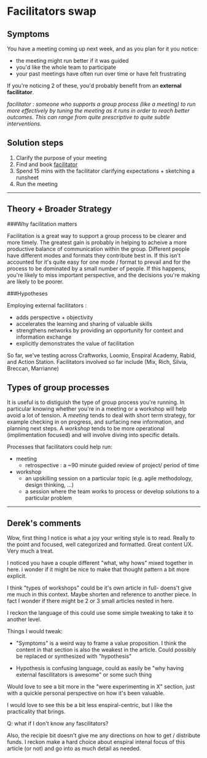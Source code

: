 Facilitators swap
=================

Symptoms
--------

You have a meeting coming up next week, and as you plan for it you notice:

- the meeting might run better if it was guided 
- you'd like the whole team to participate
- your past meetings have often run over time or have felt frustrating

If you're noticing 2 of these, you'd probably benefit from an **external facilitator**.

_facilitator : someone who supports a group process (like a meeting) to run more effectively by tuning the meeting as it runs in order to reach better outcomes. This can range from quite prescriptive to quite subtle interventions._ 

Solution steps
--------------

1. Clarify the purpose of your meeting
2. Find and book [facilitator](http://facilitators.enspiral.com)
3. Spend 15 mins with the facilitator clarifying expectations + sketching a runsheet
4. Run the meeting

---

Theory + Broader Strategy
-------------------------

###Why facilitation matters

Facilitation is a great way to support a group process to be clearer and more timely. The greatest gain is probably in helping to acheive a more productive balance of communication within the group. Different people have different modes and formats they contribute best in. If this isn't accounted for it's quite easy for one mode / format to prevail and for the process to be dominated by a small number of people. If this happens, you're likely to miss important perspective, and the decisions you're making are likely to be poorer.

###Hypotheses

Employing external facilitators : 
- adds perspective + objectivity 
- accelerates the learning and sharing of valuable skills
- strengthens networks by providing an opportunity for context and information exchange
- explicitly demonstrates the value of facilitation

So far, we've testing across Craftworks, Loomio, Enspiral Academy, Rabid, and Action Station. Facilitators involved so far include (Mix, Rich, Silvia, Breccan, Marrianne)

Types of group processes 
------------------------

It is useful is to distiguish the type of group process you're running. In particular knowing whether you're in a meeting or a workshop will help avoid a lot of tension. A _meeting_ tends to deal with short term strategy, for example checking in on progress, and surfacing new information, and planning next steps. A _workshop_ tends to be more operational (implimentation focused) and will involve diving into specific details.

Processes that facilitators could help run:

- meeting
  - retrospective : a ~90 minute guided review of project/ period of time
- workshop
  - an upskilling session on a particular topic (e.g. agile methodology, design thinking, ...)
  - a session where the team works to process or develop solutions to a particular problem


-----------------------------
  
Derek's comments
----------------

Wow, first thing I notice is what a joy your writing style is to read. Really to the point and focused, well categorized and formatted. Great content UX. Very much a treat.

I noticed you have a couple different "what, why hows" mixed together in here. i wonder if it might be nice to make that thought pattern a bit more explicit.

I think "types of workshops" could be it's own article in full- doens't give me much in this context. Maybe shorten and reference to another piece. In fact I wonder if there might be 2 or 3 small articles nested in here.

I reckon the language of this could use some simple tweaking to take it to another level. 


Things I would tweak:
- "Symptoms" is a weird way to frame a value proposition. I think the content in that section is also the weakest in the article. Could possibly be replaced or synthesized with "hypothesis"

- Hypothesis is confusing language, could as easily be "why having external fascilitators is awesome" or some such thing

Would love to see a bit more in the "were experimenting in X" section, just with a quickie personal perspective on how it's been valuable.

I would love to see this be a bit less enspiral-centric, but I like the practicality that brings.

Q: what if I don't know any fascilitators?

Also, the recipie bit doesn't give me any directions on how to get / distribute funds. I reckon make a hard choice about enspiral intenal focus of this article (or not) and go into as much detail as needed.

